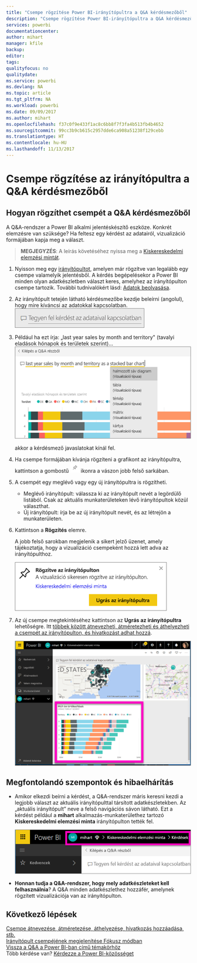 ```yaml
---
title: "Csempe rögzítése Power BI-irányítópultra a Q&A kérdésmezőből"
description: "Csempe rögzítése Power BI-irányítópultra a Q&A kérdésmezőből – dokumentáció"
services: powerbi
documentationcenter: 
author: mihart
manager: kfile
backup: 
editor: 
tags: 
qualityfocus: no
qualitydate: 
ms.service: powerbi
ms.devlang: NA
ms.topic: article
ms.tgt_pltfrm: NA
ms.workload: powerbi
ms.date: 09/09/2017
ms.author: mihart
ms.openlocfilehash: f37c0f9e433f1ac8c6bb8f7f3fa4b513fb4b4652
ms.sourcegitcommit: 99cc3b9cb615c2957dde6ca908a51238f129cebb
ms.translationtype: HT
ms.contentlocale: hu-HU
ms.lasthandoff: 11/13/2017
---
```

# <a name="pin-a-tile-to-a-dashboard-from-qa"></a>Csempe rögzítése az irányítópultra a Q&A kérdésmezőből
## <a name="how-to-pin-a-tile-from-qa"></a>Hogyan rögzíthet csempét a Q&A kérdésmezőből
A Q&A-rendszer a Power BI alkalmi jelentéskészítő eszköze. Konkrét elemzésre van szüksége? Ha feltesz egy kérdést az adatairól, vizualizáció formájában kapja meg a választ.

> **MEGJEGYZÉS**: A leírás követéséhez nyissa meg a [Kiskereskedelmi elemzési mintát](sample-retail-analysis.md).
> 
> 

1. Nyisson meg egy [irányítópultot](service-dashboards.md), amelyen már rögzítve van legalább egy csempe valamelyik jelentésből. A kérdés begépelésekor a Power BI minden olyan adatkészletben választ keres, amelyhez az irányítópulton csempe tartozik.  További tudnivalókért lásd: [Adatok beolvasása](service-get-data.md).
2. Az irányítópult tetején látható kérdésmezőbe kezdje beleírni (angolul), hogy mire kíváncsi az adatokkal kapcsolatban.  
   ![](media/service-dashboard-pin-tile-from-q-and-a/power-bi-question-box.png)
3. Például ha ezt írja: „last year sales by month and territory" (tavalyi eladások hónapok és területek szerint)...  
   ![](media/service-dashboard-pin-tile-from-q-and-a/power-bi-type-q-and-a.png)
   
   akkor a kérdésmező javaslatokat kínál fel.
4. Ha csempe formájában kívánja rögzíteni a grafikont az irányítópultra, kattintson a gombostű ![](media/service-dashboard-pin-tile-from-q-and-a/pbi_pintile.png) ikonra a vászon jobb felső sarkában.
5. A csempét egy meglévő vagy egy új irányítópultra is rögzítheti. 
   
   * Meglévő irányítópult: válassza ki az irányítópult nevét a legördülő listából. Csak az aktuális munkaterületeken lévő irányítópultok közül választhat.
   * Új irányítópult: írja be az új irányítópult nevét, és az létrejön a munkaterületen.
6. Kattintson a **Rögzítés** elemre.
   
   A jobb felső sarokban megjelenik a sikert jelző üzenet, amely tájékoztatja, hogy a vizualizáció csempeként hozzá lett adva az irányítópulthoz.  
   
   ![](media/service-dashboard-pin-tile-from-q-and-a/power-bi-pin.png)
7. Az új csempe megtekintéséhez kattintson az **Ugrás az irányítópultra** lehetőségre. Itt [többek között átnevezheti, átméretezheti és áthelyezheti a csempét az irányítópulton, és hivatkozást adhat hozzá](service-dashboard-edit-tile.md). 
   
   ![](media/service-dashboard-pin-tile-from-q-and-a/power-bi-pinned.png)

## <a name="considerations-and-troubleshooting"></a>Megfontolandó szempontok és hibaelhárítás
* Amikor elkezdi beírni a kérdést, a Q&A-rendszer máris keresni kezdi a legjobb választ az aktuális irányítópulttal társított adatkészletekben.  Az „aktuális irányítópult” neve a felső navigációs sávon látható. Ezt a kérdést például a **mihart** alkalmazás-munkaterülethez tartozó **Kiskereskedelmi elemzési minta** irányítópulton tették fel.
  
  ![](media/service-dashboard-pin-tile-from-q-and-a/power-bi-navbar.png)
* **Honnan tudja a Q&A-rendszer, hogy mely adatkészleteket kell felhasználnia**?  A Q&A minden adatkészlethez hozzáfér, amelynek rögzített vizualizációja van az irányítópulton.

## <a name="next-steps"></a>Következő lépések
[Csempe átnevezése, átméretezése, áthelyezése, hivatkozás hozzáadása, stb.](service-dashboard-edit-tile.md)    
[Irányítópult csempéjének megjelenítése Fókusz módban](service-focus-mode.md)     
[Vissza a Q&A a Power BI-ban című témakörhöz](service-q-and-a.md)  
Több kérdése van? [Kérdezze a Power BI-közösséget](http://community.powerbi.com/)

